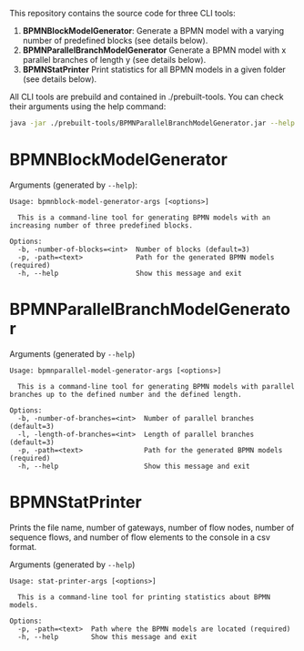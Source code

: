 This repository contains the source code for three CLI tools:
1. **BPMNBlockModelGenerator**: Generate a BPMN model with a varying number of predefined blocks (see details below).
2. **BPMNParallelBranchModelGenerator** Generate a BPMN model with x parallel branches of length y (see details below).
3. **BPMNStatPrinter** Print statistics for all BPMN models in a given folder (see details below).

All CLI tools are prebuild and contained in ./prebuilt-tools. You can check their arguments using the help command:

```bash
java -jar ./prebuilt-tools/BPMNParallelBranchModelGenerator.jar --help
```

# BPMNBlockModelGenerator
Arguments (generated by `--help`):
```
Usage: bpmnblock-model-generator-args [<options>]

  This is a command-line tool for generating BPMN models with an increasing number of three predefined blocks.

Options:
  -b, -number-of-blocks=<int>  Number of blocks (default=3)
  -p, -path=<text>             Path for the generated BPMN models (required)
  -h, --help                   Show this message and exit
```

# BPMNParallelBranchModelGenerator
Arguments (generated by `--help`)
```cli
Usage: bpmnparallel-model-generator-args [<options>]

  This is a command-line tool for generating BPMN models with parallel branches up to the defined number and the defined length.

Options:
  -b, -number-of-branches=<int>  Number of parallel branches (default=3)
  -l, -length-of-branches=<int>  Length of parallel branches (default=3)
  -p, -path=<text>               Path for the generated BPMN models (required)
  -h, --help                     Show this message and exit
```

# BPMNStatPrinter
Prints the file name, number of gateways, number of flow nodes, number of sequence flows, and number of flow elements to the console in a csv format.

Arguments (generated by `--help`)
```
Usage: stat-printer-args [<options>]

  This is a command-line tool for printing statistics about BPMN models.

Options:
  -p, -path=<text>  Path where the BPMN models are located (required)
  -h, --help        Show this message and exit
```